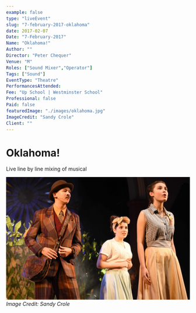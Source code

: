 ```yaml
---
example: false
type: "liveEvent"
slug: "7-february-2017-oklahoma"
date: 2017-02-07
Date: "7-February-2017"
Name: "Oklahoma!"
Author: ""
Director: "Peter Chequer"
Venue: "M"
Roles: ["Sound Mixer","Operator"]
Tags: ["Sound"]
EventType: "Theatre"
PerformancesAttended: 
Fee: "Up School | Westminster School"
Professional: false
Paid: false
featuredImage: "./images/oklahoma.jpg"
ImageCredit: "Sandy Crole"
Client: ""
---
```


# Oklahoma!

Live line by line mixing of musical

![Image by Sandy Crole](./images/oklahoma.jpg)
*Image Credit: Sandy Crole*

